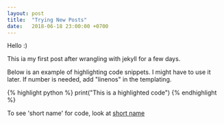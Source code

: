 ```yaml
---
layout:	post
title: 	"Trying New Posts"
date: 	2018-06-18 23:00:00 +0700
---
```

Hello :)

This ia my first post after wrangling with jekyll for a few days.

Below is an example of highlighting code snippets. I might have to use it later. If number is needed, add "linenos" in the templating.

{% highlight python %}
print("This is a highlighted code")
{% endhighlight %}

To see 'short name' for code, look at [short name][sn]

[sn]: https://github.com/jayferd/rouge/wiki/List-of-supported-languages-and-lexers